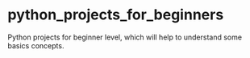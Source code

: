 # python_projects_for_beginners

Python projects for beginner level, which will help to understand some basics concepts.
